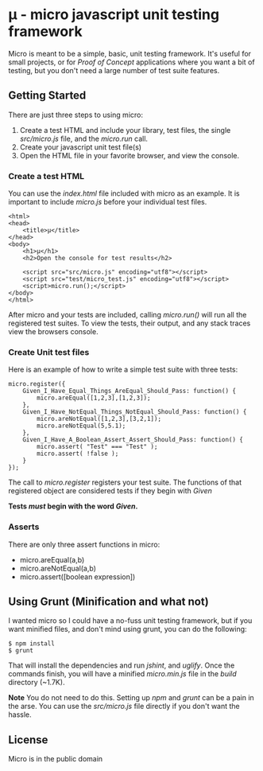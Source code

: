 # µ - micro javascript unit testing framework

Micro is meant to be a simple, basic, unit testing framework.  It's useful for small projects, or for _Proof of Concept_ applications where you want a bit of testing, but you don't need a large number of test suite features.

## Getting Started

There are just three steps to using micro:

1. Create a test HTML and include your library, test files, the single _src/micro.js_ file, and the _micro.run_ call.
2. Create your javascript unit test file(s)
3. Open the HTML file in your favorite browser, and view the console.

### Create a test HTML

You can use the _index.html_ file included with micro as an example.  It is important to include _micro.js_ before your individual test files.

    <html>
    <head>
        <title>µ</title>
    </head>
    <body>
        <h1>µ</h1>
        <h2>Open the console for test results</h2>
    
        <script src="src/micro.js" encoding="utf8"></script>
        <script src="test/micro_test.js" encoding="utf8"></script>
        <script>micro.run();</script>
    </body>
    </html>

After micro and your tests are included, calling _micro.run()_ will run all the registered test suites.  To view the tests, their output, and any stack traces view the browsers console.

### Create Unit test files

Here is an example of how to write a simple test suite with three tests:

    micro.register({
        Given_I_Have_Equal_Things_AreEqual_Should_Pass: function() {
            micro.areEqual([1,2,3],[1,2,3]);
        },
        Given_I_Have_NotEqual_Things_NotEqual_Should_Pass: function() {
            micro.areNotEqual([1,2,3],[3,2,1]);
            micro.areNotEqual(5,5.1);
        },
        Given_I_Have_A_Boolean_Assert_Assert_Should_Pass: function() {
            micro.assert( "Test" === "Test" );
            micro.assert( !false );
        }
    });

The call to _micro.register_ registers your test suite.  The functions of that registered object are considered tests if they begin with _Given_

**Tests _must_ begin with the word _Given_.**

### Asserts

There are only three assert functions in micro:

* micro.areEqual(a,b)
* micro.areNotEqual(a,b)
* micro.assert([boolean expression])

## Using Grunt (Minification and what not)

I wanted micro so I could have a no-fuss unit testing framework, but if you want minified files, and don't mind using grunt, you can do the following:

    $ npm install
    $ grunt

That will install the dependencies and run _jshint_, and _uglify_.  Once the commands finish, you will have a minified _micro.min.js_ file in the _build_ directory (~1.7K).

**Note** You do not need to do this.  Setting up _npm_ and _grunt_ can be a pain in the arse.  You can use the _src/micro.js_ file directly if you don't want the hassle.

## License

Micro is in the public domain

